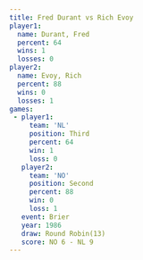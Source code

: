 ```yaml
---
title: Fred Durant vs Rich Evoy
player1:            
  name: Durant, Fred
  percent: 64       
  wins: 1           
  losses: 0         
player2:            
  name: Evoy, Rich  
  percent: 88       
  wins: 0           
  losses: 1         
games:
 - player1:         
     team: 'NL'     
     position: Third
     percent: 64    
     win: 1         
     loss: 0        
   player2:          
     team: 'NO'      
     position: Second
     percent: 88     
     win: 0          
     loss: 1         
   event: Brier         
   year: 1986           
   draw: Round Robin(13)
   score: NO 6 - NL 9   
---
```

